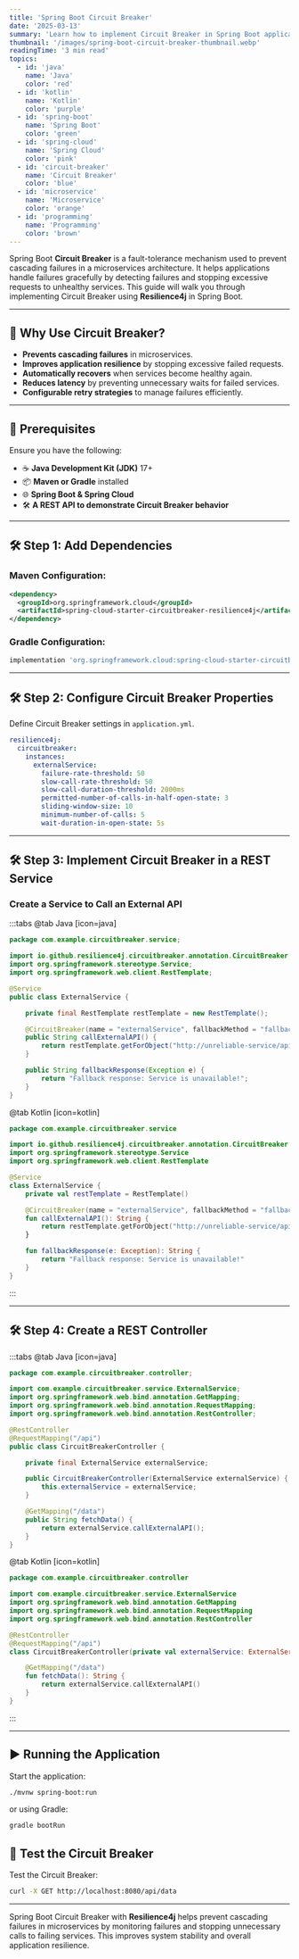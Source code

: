 ```yaml
---
title: 'Spring Boot Circuit Breaker'
date: '2025-03-13'
summary: 'Learn how to implement Circuit Breaker in Spring Boot applications for resilient microservices.'
thumbnail: '/images/spring-boot-circuit-breaker-thumbnail.webp'
readingTime: '3 min read'
topics:
  - id: 'java'
    name: 'Java'
    color: 'red'
  - id: 'kotlin'
    name: 'Kotlin'
    color: 'purple'
  - id: 'spring-boot'
    name: 'Spring Boot'
    color: 'green'
  - id: 'spring-cloud'
    name: 'Spring Cloud'
    color: 'pink'
  - id: 'circuit-breaker'
    name: 'Circuit Breaker'
    color: 'blue'
  - id: 'microservice'
    name: 'Microservice'
    color: 'orange'
  - id: 'programming'
    name: 'Programming'
    color: 'brown'
---
```


Spring Boot **Circuit Breaker** is a fault-tolerance mechanism used to prevent cascading failures in a microservices architecture. It helps applications handle failures gracefully by detecting failures and stopping excessive requests to unhealthy services. This guide will walk you through implementing Circuit Breaker using **Resilience4j** in Spring Boot.

---

## 🌟 Why Use Circuit Breaker?

- **Prevents cascading failures** in microservices.
- **Improves application resilience** by stopping excessive failed requests.
- **Automatically recovers** when services become healthy again.
- **Reduces latency** by preventing unnecessary waits for failed services.
- **Configurable retry strategies** to manage failures efficiently.

---

## 🌟 Prerequisites

Ensure you have the following:

- ☕ **Java Development Kit (JDK)** 17+
- 📦 **Maven or Gradle** installed
- 🌐 **Spring Boot & Spring Cloud**
- 🛠 **A REST API to demonstrate Circuit Breaker behavior**

---

## 🛠 Step 1: Add Dependencies

### Maven Configuration:

```xml
<dependency>
  <groupId>org.springframework.cloud</groupId>
  <artifactId>spring-cloud-starter-circuitbreaker-resilience4j</artifactId>
</dependency>
```

### Gradle Configuration:

```groovy
implementation 'org.springframework.cloud:spring-cloud-starter-circuitbreaker-resilience4j'
```

---

## 🛠 Step 2: Configure Circuit Breaker Properties

Define Circuit Breaker settings in `application.yml`.

```yaml
resilience4j:
  circuitbreaker:
    instances:
      externalService:
        failure-rate-threshold: 50
        slow-call-rate-threshold: 50
        slow-call-duration-threshold: 2000ms
        permitted-number-of-calls-in-half-open-state: 3
        sliding-window-size: 10
        minimum-number-of-calls: 5
        wait-duration-in-open-state: 5s
```

---

## 🛠 Step 3: Implement Circuit Breaker in a REST Service

### Create a Service to Call an External API

:::tabs
@tab Java [icon=java]

```java
package com.example.circuitbreaker.service;

import io.github.resilience4j.circuitbreaker.annotation.CircuitBreaker;
import org.springframework.stereotype.Service;
import org.springframework.web.client.RestTemplate;

@Service
public class ExternalService {

    private final RestTemplate restTemplate = new RestTemplate();

    @CircuitBreaker(name = "externalService", fallbackMethod = "fallbackResponse")
    public String callExternalAPI() {
        return restTemplate.getForObject("http://unreliable-service/api/data", String.class);
    }

    public String fallbackResponse(Exception e) {
        return "Fallback response: Service is unavailable!";
    }
}
```

@tab Kotlin [icon=kotlin]

```kotlin
package com.example.circuitbreaker.service

import io.github.resilience4j.circuitbreaker.annotation.CircuitBreaker
import org.springframework.stereotype.Service
import org.springframework.web.client.RestTemplate

@Service
class ExternalService {
    private val restTemplate = RestTemplate()

    @CircuitBreaker(name = "externalService", fallbackMethod = "fallbackResponse")
    fun callExternalAPI(): String {
        return restTemplate.getForObject("http://unreliable-service/api/data", String::class.java) ?: ""
    }

    fun fallbackResponse(e: Exception): String {
        return "Fallback response: Service is unavailable!"
    }
}
```

:::

---

## 🛠 Step 4: Create a REST Controller

:::tabs
@tab Java [icon=java]

```java
package com.example.circuitbreaker.controller;

import com.example.circuitbreaker.service.ExternalService;
import org.springframework.web.bind.annotation.GetMapping;
import org.springframework.web.bind.annotation.RequestMapping;
import org.springframework.web.bind.annotation.RestController;

@RestController
@RequestMapping("/api")
public class CircuitBreakerController {

    private final ExternalService externalService;

    public CircuitBreakerController(ExternalService externalService) {
        this.externalService = externalService;
    }

    @GetMapping("/data")
    public String fetchData() {
        return externalService.callExternalAPI();
    }
}
```

@tab Kotlin [icon=kotlin]

```kotlin
package com.example.circuitbreaker.controller

import com.example.circuitbreaker.service.ExternalService
import org.springframework.web.bind.annotation.GetMapping
import org.springframework.web.bind.annotation.RequestMapping
import org.springframework.web.bind.annotation.RestController

@RestController
@RequestMapping("/api")
class CircuitBreakerController(private val externalService: ExternalService) {

    @GetMapping("/data")
    fun fetchData(): String {
        return externalService.callExternalAPI()
    }
}
```

:::

---

## ▶️ Running the Application

Start the application:

```bash
./mvnw spring-boot:run
```

or using Gradle:

```bash
gradle bootRun
```

## 🧪 Test the Circuit Breaker

Test the Circuit Breaker:

```bash
curl -X GET http://localhost:8080/api/data
```

---

Spring Boot Circuit Breaker with **Resilience4j** helps prevent cascading failures in microservices by monitoring failures and stopping unnecessary calls to failing services. This improves system stability and overall application resilience.
